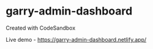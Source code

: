 # garry-admin-dashboard
Created with CodeSandbox

Live demo - https://garry-admin-dashboard.netlify.app/
